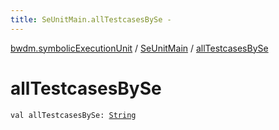 ```yaml
---
title: SeUnitMain.allTestcasesBySe - 
---
```


[bwdm.symbolicExecutionUnit](../index.html) / [SeUnitMain](index.html) / [allTestcasesBySe](./all-testcases-by-se.html)

# allTestcasesBySe

`val allTestcasesBySe: `[`String`](https://kotlinlang.org/api/latest/jvm/stdlib/kotlin/-string/index.html)
